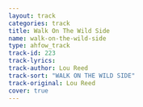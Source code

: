 ```yaml
---
layout: track
categories: track
title: Walk On The Wild Side
name: walk-on-the-wild-side
type: ahfow_track
track-id: 223
track-lyrics: 
track-author: Lou Reed
track-sort: "WALK ON THE WILD SIDE"
track-original: Lou Reed
cover: true
---
```

